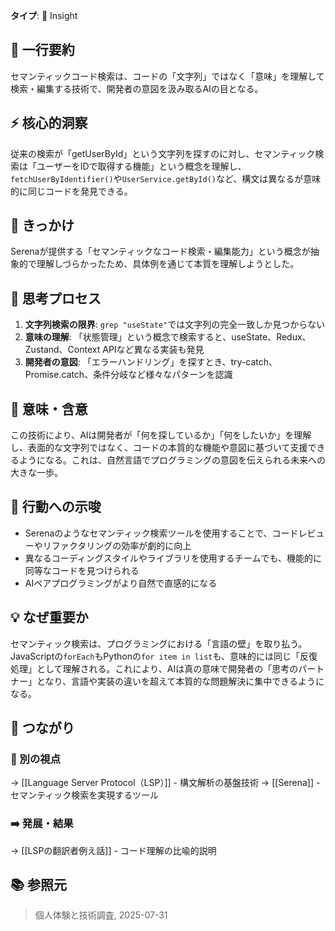 **タイプ**: 💭 Insight

## 📝 一行要約
セマンティックコード検索は、コードの「文字列」ではなく「意味」を理解して検索・編集する技術で、開発者の意図を汲み取るAIの目となる。

## ⚡ 核心的洞察
従来の検索が「getUserById」という文字列を探すのに対し、セマンティック検索は「ユーザーをIDで取得する機能」という概念を理解し、`fetchUserByIdentifier()`や`UserService.getById()`など、構文は異なるが意味的に同じコードを発見できる。

## 🎯 きっかけ
Serenaが提供する「セマンティックなコード検索・編集能力」という概念が抽象的で理解しづらかったため、具体例を通じて本質を理解しようとした。

## 🧠 思考プロセス
1. **文字列検索の限界**: `grep "useState"`では文字列の完全一致しか見つからない
2. **意味の理解**: 「状態管理」という概念で検索すると、useState、Redux、Zustand、Context APIなど異なる実装も発見
3. **開発者の意図**: 「エラーハンドリング」を探すとき、try-catch、Promise.catch、条件分岐など様々なパターンを認識

## 🌟 意味・含意
この技術により、AIは開発者が「何を探しているか」「何をしたいか」を理解し、表面的な文字列ではなく、コードの本質的な機能や意図に基づいて支援できるようになる。これは、自然言語でプログラミングの意図を伝えられる未来への大きな一歩。

## 🚀 行動への示唆
- Serenaのようなセマンティック検索ツールを使用することで、コードレビューやリファクタリングの効率が劇的に向上
- 異なるコーディングスタイルやライブラリを使用するチームでも、機能的に同等なコードを見つけられる
- AIペアプログラミングがより自然で直感的になる

## 💡 なぜ重要か
セマンティック検索は、プログラミングにおける「言語の壁」を取り払う。JavaScriptの`forEach`もPythonの`for item in list`も、意味的には同じ「反復処理」として理解される。これにより、AIは真の意味で開発者の「思考のパートナー」となり、言語や実装の違いを超えて本質的な問題解決に集中できるようになる。

## 🔗 つながり
### 🔀 別の視点
→ [[Language Server Protocol（LSP）]] - 構文解析の基盤技術
→ [[Serena]] - セマンティック検索を実現するツール

### ➡️ 発展・結果
→ [[LSPの翻訳者例え話]] - コード理解の比喩的説明

## 📚 参照元
> 個人体験と技術調査, 2025-07-31